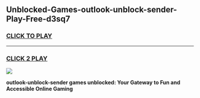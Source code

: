 
## Unblocked-Games-outlook-unblock-sender-Play-Free-d3sq7
<h3>
<a href="https://premium76.site?title=outlook-unblock-sender&ref=20M">CLICK TO PLAY</a></h3>
<hr>

<h3>
<a href="https://premium76.site?title=outlook-unblock-sender&ref=20M">CLICK 2 PLAY</a>
  
</h3>

<a href="https://premium76.site?title=outlook-unblock-sender&ref=19M"><img src="https://clearcache.store/games.png"></a>


**outlook-unblock-sender games unblocked: Your Gateway to Fun and Accessible Online Gaming**
